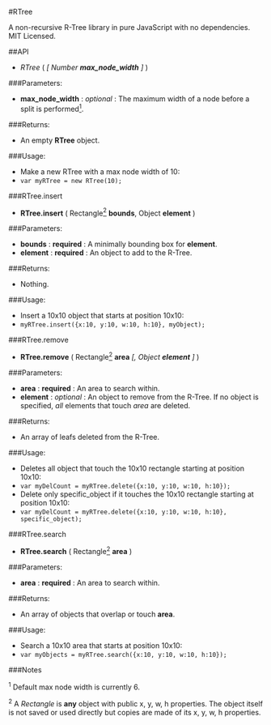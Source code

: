 #RTree

A non-recursive R-Tree library in pure JavaScript with no dependencies. MIT Licensed.

##API

-  *RTree* ( _[ Number **max_node_width** ]_ )

###Parameters: 

-  **max_node_width** : _optional_ : The maximum width of a node before a split is performed[<sup>1</sup>](#f1).

###Returns: 

-  An empty **RTree** object.

###Usage: 

-  Make a new RTree with a max node width of 10:
- `var myRTree = new RTree(10);`


###RTree.insert

-  **RTree.insert** ( Rectangle[<sup>2</sup>](#f2) **bounds**, Object **element** )

###Parameters: 

-  **bounds** : **required** : A minimally bounding box for **element**.
- **element** : **required** : An object to add to the R-Tree.

###Returns: 

-  Nothing.

###Usage: 

-  Insert a 10x10 object that starts at position 10x10:
- `myRTree.insert({x:10, y:10, w:10, h:10}, myObject);`


###RTree.remove

-  **RTree.remove** ( Rectangle[<sup>2</sup>](#f2) **area** _[, Object **element** ]_ )

###Parameters: 

-  **area** : **required** : An area to search within.
- **element** : _optional_ : An object to remove from the R-Tree. If no object is specified, *all* elements that touch *area* are deleted.

###Returns: 

-  An array of leafs deleted from the R-Tree.

###Usage: 

-  Deletes all object that touch the 10x10 rectangle starting at position 10x10:
- `var myDelCount = myRTree.delete({x:10, y:10, w:10, h:10});`
- Delete only specific_object if it touches the 10x10 rectangle starting at position 10x10:
- `var myDelCount = myRTree.delete({x:10, y:10, w:10, h:10}, specific_object);`


###RTree.search

-  **RTree.search** ( Rectangle[<sup>2</sup>](#f2) **area** )

###Parameters: 

-  **area** : **required** : An area to search within.

###Returns: 

-  An array of objects that overlap or touch **area**.

###Usage: 

-  Search a 10x10 area that starts at position 10x10:
- `var myObjects = myRTree.search({x:10, y:10, w:10, h:10});`

###Notes

<sup><a name="f1">1</a></sup> Default max node width is currently 6.

<sup><a name="f2">2</a></sup> A _Rectangle_ is **any** object with public x, y, w, h properties. The object itself is not saved or used directly but copies are made of its x, y, w, h properties.